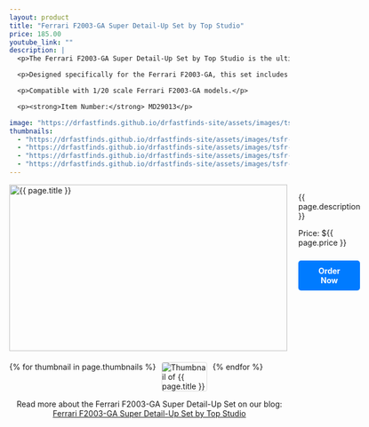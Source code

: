 ```yaml
---
layout: product
title: "Ferrari F2003-GA Super Detail-Up Set by Top Studio"
price: 185.00
youtube_link: ""
description: |
  <p>The Ferrari F2003-GA Super Detail-Up Set by Top Studio is the ultimate enhancement for enthusiasts looking to elevate their Ferrari F2003-GA model to the next level. This premium detail-up set features high-quality components that add realism and precision to your model, ensuring a standout display piece.</p>

  <p>Designed specifically for the Ferrari F2003-GA, this set includes meticulously crafted parts that reflect the intricate details of the original racing car. Perfect for both collectors and hobbyists, this detail-up set will enhance your building experience and the overall appearance of your model.</p>

  <p>Compatible with 1/20 scale Ferrari F2003-GA models.</p>

  <p><strong>Item Number:</strong> MD29013</p>

image: "https://drfastfinds.github.io/drfastfinds-site/assets/images/tsfr.jpg"
thumbnails:
  - "https://drfastfinds.github.io/drfastfinds-site/assets/images/tsfr-1.jpg"
  - "https://drfastfinds.github.io/drfastfinds-site/assets/images/tsfr-2.jpg"
  - "https://drfastfinds.github.io/drfastfinds-site/assets/images/tsfr-3.jpg"
  - "https://drfastfinds.github.io/drfastfinds-site/assets/images/tsfr-4.jpg"
---
```


<div class="product-detail">
    <div class="product-image-box">
        <img class="main-image" src="{{ page.image }}" alt="{{ page.title }}">
    </div>
    <div class="product-text">
        <p>{{ page.description }}</p>
        <p>Price: ${{ page.price }}</p>
        <a href="{{ site.baseurl }}/order" class="buy-now">Order Now</a>
    </div>
</div>

<div class="thumbnail-carousel">
    {% for thumbnail in page.thumbnails %}
    <img class="thumbnail" src="{{ thumbnail }}" alt="Thumbnail of {{ page.title }}">
    {% endfor %}
</div>

<div style="text-align: center;">
    <p>Read more about the Ferrari F2003-GA Super Detail-Up Set on our blog: 
        <a href="https://drfastfinds.github.io/drfastfinds-site/collectibles/model%20kits/top%20studio/ferrari/f2003-ga/2024/09/25/ferrari-f2003-ga-super-detail-up-set.html" target="_blank">Ferrari F2003-GA Super Detail-Up Set by Top Studio</a>
    </p>
</div>

<style>
.product-detail {
    display: flex;
    align-items: flex-start;
    gap: 20px;
    margin-bottom: 20px;
}

.product-image-box {
    flex-shrink: 0;
    width: 500px; 
    height: 300px; 
    overflow: hidden; 
}

.main-image {
    width: 100%; 
    height: 100%; 
    object-fit: contain; 
    display: block;
}

.product-text {
    max-width: 400px;
    flex-grow: 1;
}

.thumbnail-carousel {
    margin-top: 20px;
    display: flex;
    flex-wrap: wrap; 
    gap: 10px;
    justify-content: flex-start;
}

.thumbnail {
    max-width: 80px;
    cursor: pointer;
    border: 1px solid #ddd;
    border-radius: 4px;
}

.buy-now {
    display: inline-block;
    padding: 10px 20px;
    margin-top: 10px;
    background-color: #007bff;
    color: #fff;
    text-decoration: none;
    border-radius: 5px;
    font-weight: bold;
    text-align: center;
}

.buy-now:hover {
    background-color: #0056b3;
}
</style>

<script>
document.addEventListener('DOMContentLoaded', function() {
    const mainImage = document.querySelector('.main-image');
    const thumbnails = document.querySelectorAll('.thumbnail');

    thumbnails.forEach(thumbnail => {
        thumbnail.addEventListener('click', function() {
            mainImage.src = this.src;
        });
    });
});
</script>
